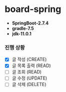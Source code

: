 # board-spring

- **SpringBoot-2.7.4**
- **gradle-7.5**
- **jdk-11.0.1**

### 진행 상황
- [X] 글 작성 (CREATE)
- [X] 글 목록 출력 (READ)
- [ ] 글 조회 (READ)
- [ ] 글 수정 (UPDATE)
- [ ] 글 삭제 (DELETE)